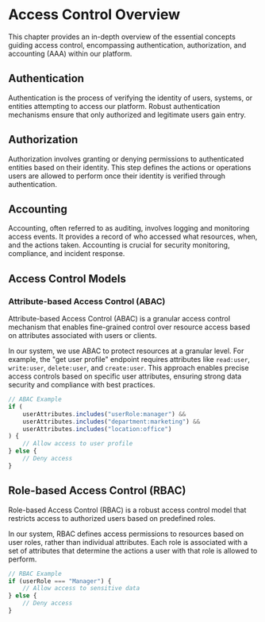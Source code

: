 # Access Control Overview

This chapter provides an in-depth overview of the essential concepts guiding access control, encompassing authentication, authorization, and accounting (AAA) within our platform.

## Authentication
Authentication is the process of verifying the identity of users, systems, or entities attempting to access our platform. Robust authentication mechanisms ensure that only authorized and legitimate users gain entry.

## Authorization
Authorization involves granting or denying permissions to authenticated entities based on their identity. This step defines the actions or operations users are allowed to perform once their identity is verified through authentication.

## Accounting
Accounting, often referred to as auditing, involves logging and monitoring access events. It provides a record of who accessed what resources, when, and the actions taken. Accounting is crucial for security monitoring, compliance, and incident response.

## Access Control Models

### Attribute-based Access Control (ABAC)
Attribute-based Access Control (ABAC) is a granular access control mechanism that enables fine-grained control over resource access based on attributes associated with users or clients.

In our system, we use ABAC to protect resources at a granular level. For example, the "get user profile" endpoint requires attributes like `read:user`, `write:user`, `delete:user`, and `create:user`. This approach enables precise access controls based on specific user attributes, ensuring strong data security and compliance with best practices.

```javascript
// ABAC Example
if (
    userAttributes.includes("userRole:manager") &&
    userAttributes.includes("department:marketing") &&
    userAttributes.includes("location:office")
) {
    // Allow access to user profile
} else {
    // Deny access
}

```

## Role-based Access Control (RBAC)

Role-based Access Control (RBAC) is a robust access control model that restricts access to authorized users based on predefined roles.

In our system, RBAC defines access permissions to resources based on user roles, rather than individual attributes. Each role is associated with a set of attributes that determine the actions a user with that role is allowed to perform.

```javascript
// RBAC Example
if (userRole === "Manager") {
    // Allow access to sensitive data
} else {
    // Deny access
}
```